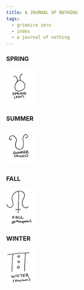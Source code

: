 ```yaml
---
title: A JOURNAL OF NOTHING
tags:
  - grimoire zero
  - index
  - a journal of nothing
---
```

### SPRING
[![spring](season-spring.png)](spring)

### SUMMER

[![summer](season-summer.png)](summer)

### FALL

[![fall](season-fall.png)](fall)

### WINTER

[![winter](season-winter.png)](winter)
